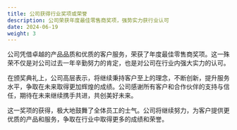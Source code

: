 ```yaml
---
title: 公司获得行业奖项或荣誉
description: 公司荣获年度最佳零售商奖项，强势实力获行业认可
date: 2024-06-19
weight: 3
---
```


公司凭借卓越的产品品质和优质的客户服务，荣获了年度最佳零售商奖项。这一殊荣不仅是对公司过去一年辛勤努力的肯定，也是对公司在行业内强大实力的认可。

在颁奖典礼上，公司高层表示，将继续秉持客户至上的理念，不断创新，提升服务水平，争取在未来取得更加辉煌的成绩。公司感谢所有客户和合作伙伴的支持与信任，期待在未来继续携手共进，共创美好未来。

这一奖项的获得，极大地鼓舞了全体员工的士气。公司将继续努力，为客户提供更优质的产品和服务，争取在行业中取得更多的成绩和荣誉。